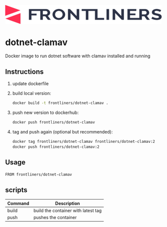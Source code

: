 [![logo](./logo.png)](https://frontliners.nl)

# dotnet-clamav

Docker image to run dotnet software with clamav installed and running

## Instructions

1. update dockerfile
2. build local version:

    ```sh
    docker build -t frontliners/dotnet-clamav .
    ```

3. push new version to dockerhub:

    ```sh
    docker push frontliners/dotnet-clamav
    ```

4. tag and push again (optional but recommended):

    ```sh
    docker tag frontliners/dotnet-clamav frontliners/dotnet-clamav:2
    docker push frontliners/dotnet-clamav:2
    ```

## Usage

```sh
FROM frontliners/dotnet-clamav
```

## scripts

| Command | Description                         |
| ------- | ----------------------------------- |
| build   | build the container with latest tag |
| push    | pushes the container                |
